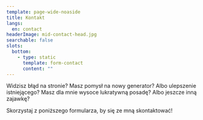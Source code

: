 ```yaml
---
template: page-wide-noaside
title: Kontakt
langs:
  en: contact
headerImage: mid-contact-head.jpg
searchable: false
slots:
  bottom:
    - type: static
      template: form-contact
      content: ""
---
```

Widzisz błąd na stronie? Masz pomysł na nowy generator? Albo ulepszenie istniejącego? Masz dla mnie wysoce lukratywną posadę? Albo jeszcze inną zajawkę?

Skorzystaj z poniższego formularza, by się ze mną skontaktować!